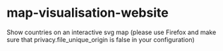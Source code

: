 # map-visualisation-website
Show countries on an interactive svg map (please use Firefox and make sure that privacy.file_unique_origin is false in your configuration)

